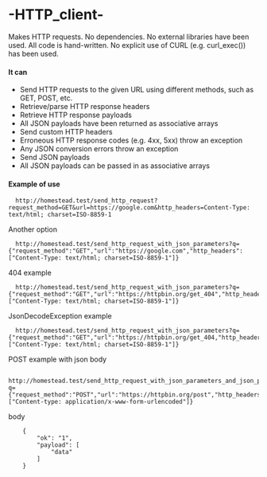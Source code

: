 
# -HTTP_client-

Makes HTTP requests.
No dependencies.
No external libraries have been used.
All code is hand-written.
No explicit use of CURL (e.g. curl_exec()) has been used.


#### It can

* Send HTTP requests to the given URL using different methods, such as GET, POST, etc.
* Retrieve/parse HTTP response headers
* Retrieve HTTP response payloads
* All JSON payloads have been returned as associative arrays
* Send custom HTTP headers
* Erroneous HTTP response codes (e.g. 4xx, 5xx) throw an exception
* Any JSON conversion errors throw an exception
* Send JSON payloads
* All JSON payloads can be passed in as associative arrays

#### Example of use 

      http://homestead.test/send_http_request?request_method=GET&url=https://google.com&http_headers=Content-Type: text/html; charset=ISO-8859-1

Another option

      http://homestead.test/send_http_request_with_json_parameters?q={"request_method":"GET","url":"https://google.com","http_headers":["Content-Type: text/html; charset=ISO-8859-1"]}

404 example

      http://homestead.test/send_http_request_with_json_parameters?q={"request_method":"GET","url":"https://httpbin.org/get_404","http_headers":["Content-Type: text/html; charset=ISO-8859-1"]}

JsonDecodeException example

      http://homestead.test/send_http_request_with_json_parameters?q={"request_method":"GET","url":"https://httpbin.org/get_404,"http_headers":["Content-Type: text/html; charset=ISO-8859-1"]}

POST example with json body

      http://homestead.test/send_http_request_with_json_parameters_and_json_payload?q={"request_method":"POST","url":"https://httpbin.org/post","http_headers":["Content-type: application/x-www-form-urlencoded"]}

body

        {
            "ok": "1",
            "payload": [
                "data"
            ]
        }


